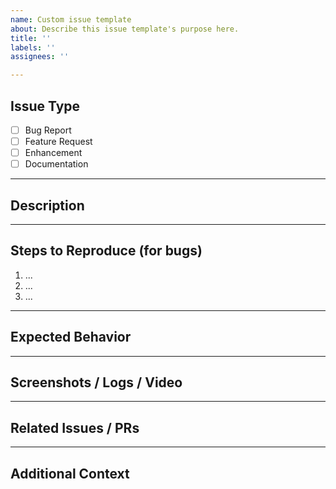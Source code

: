 ```yaml
---
name: Custom issue template
about: Describe this issue template's purpose here.
title: ''
labels: ''
assignees: ''

---
```


## Issue Type

- [ ] Bug Report
- [ ] Feature Request
- [ ] Enhancement
- [ ] Documentation

---

## Description

<!-- Provide a clear and concise description of the issue -->

---

## Steps to Reproduce (for bugs)

1. ...
2. ...
3. ...

---

## Expected Behavior

<!-- Describe what you expected to happen -->

---

## Screenshots / Logs / Video

<!-- Paste logs or upload screenshots/videos if applicable -->

---

## Related Issues / PRs

<!-- Link related issues/PRs -->

---

## Additional Context

<!-- Add any other context about the issue here -->
